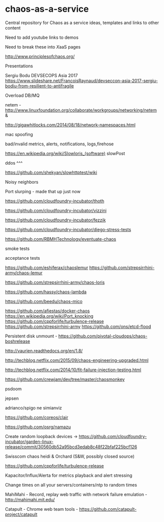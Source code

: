 # chaos-as-a-service
Central repository for Chaos as a service ideas, templates and links to other content

Need to add youtube links to demos

Need to break these into *X*aaS pages

http://www.principlesofchaos.org/

Presentations

Sergiu Bodu DEVSECOPS Asia 2017 https://www.slideshare.net/FrancoisRaynaud/devseccon-asia-2017-sergiu-bodiu-from-resilient-to-antifragile

Overload DB/MQ

netem - http://www.linuxfoundation.org/collaborate/workgroups/networking/netem & 

http://gigawhitlocks.com/2014/08/18/network-namespaces.html

mac spoofing

bad/invalid metrics, alerts, notifications, logs,firehose

https://en.wikipedia.org/wiki/Slowloris_(software) slowPost

ddos ^^^

https://github.com/shekyan/slowhttptest/wiki

Noisy neighbors

Port slurping - made that up just now

https://github.com/cloudfoundry-incubator/thoth

https://github.com/cloudfoundry-incubator/vizzini

https://github.com/cloudfoundry-incubator/fezzik

https://github.com/cloudfoundry-incubator/diego-stress-tests

https://github.com/RBMHTechnology/eventuate-chaos

smoke tests

acceptance tests

https://github.com/eshiferax/chaoslemur https://github.com/strepsirrhini-army/chaos-lemur

https://github.com/strepsirrhini-army/chaos-loris

https://github.com/hassy/chaos-lambda

https://github.com/beedu/chaos-mico

https://github.com/afiestas/docker-chaos
https://en.wikipedia.org/wiki/Port_knocking
https://github.com/cppforlife/turbulence-release
https://github.com/strepsirrhini-army
https://github.com/ons/etcd-flood

Persistent disk unmount - https://github.com/pivotal-cloudops/chaos-boshrelease

http://vaurien.readthedocs.org/en/1.8/

http://techblog.netflix.com/2015/09/chaos-engineering-upgraded.html

http://techblog.netflix.com/2014/10/fit-failure-injection-testing.html

https://github.com/crewjam/dev/tree/master/chaosmonkey

psdoom

jepsen

adrianco/spigo ne simianviz

https://github.com/coreos/clair

https://github.com/osrg/namazu

Create random loopback devices -> https://github.com/cloudfoundry-incubator/garden-linux-release/commit/30560db52a95bcd3edab8c48f22bfaf225bcf126

Swisscom chaos heidi & Orchard (S&W, possibly closed source)

https://github.com/cppforlife/turbulence-release

Kapacitor/Influx/Alerta for metrics playback and alert stressing

Change times on all your servers/containers/ntp to random times

MahiMahi - Record, replay web traffic with network failure emulation - http://mahimahi.mit.edu/

Catapult - Chrome web team tools - https://github.com/catapult-project/catapult

